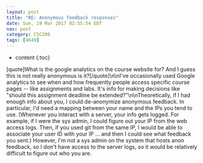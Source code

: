 ```yaml
---
layout: post
title: "RE: Anonymous feedback responses"
date: Sun, 19 Mar 2017 02:55:54 EDT
nav: post
category: CSC209
tags: [4649]
---
```


* content
{:toc}

[quote]What is the google analytics on the course website for? And I guess this is not really anonymous is it?[/quote]\n\nI've occasionally used Google analytics to see when and how frequently people access specific course pages -- like assignments and labs. It's info for making decisions like "should this assignment deadline be extended?"\n\nTheoretically, if I had enough info about you, I could de-anonymize anonymous feedback. In particular, I'd need a mapping between your name and the IPs you tend to use. (Whenever you interact with a server, your info gets logged. For example, if I were the sys admin, I could figure out your IP from the web access logs. Then, if you used git from the same IP, I would be able to associate your user ID with your IP ... and then I could see what feedback you sent.) However, I'm not a sys admin on the system that hosts anon feedback, so I don't have access to the server logs, so it would be relatively difficult to figure out who you are.
<!-- more -->
<p></p>

